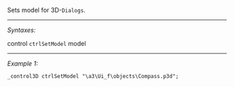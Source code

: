 Sets model for 3D-`Dialogs`.


---
*Syntaxes:*

control `ctrlSetModel` model

---
*Example 1:*

```sqf
_control3D ctrlSetModel "\a3\Ui_f\objects\Compass.p3d";
```